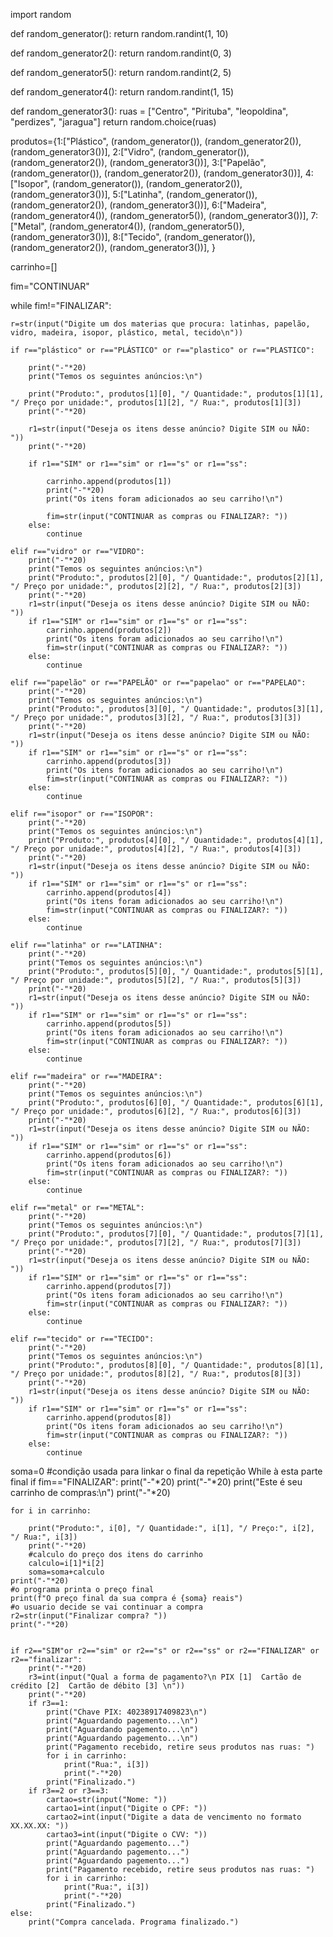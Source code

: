 import random

def random_generator():
    return random.randint(1, 10)


def random_generator2():
    return random.randint(0, 3)


def random_generator5():
    return random.randint(2, 5)


def random_generator4():
    return random.randint(1, 15)


def random_generator3():
    ruas = ["Centro", "Pirituba", "leopoldina", "perdizes", "jaragua"]
    return random.choice(ruas)





produtos={1:["Plástico", (random_generator()),  (random_generator2()), (random_generator3())],
        2:["Vidro", (random_generator()),  (random_generator2()), (random_generator3())],
        3:["Papelão", (random_generator()),  (random_generator2()), (random_generator3())],
        4:["Isopor", (random_generator()),  (random_generator2()), (random_generator3())],
        5:["Latinha", (random_generator()),  (random_generator2()), (random_generator3())],
        6:["Madeira", (random_generator4()),  (random_generator5()), (random_generator3())],
        7:["Metal", (random_generator4()),  (random_generator5()), (random_generator3())],
        8:["Tecido", (random_generator()),  (random_generator2()), (random_generator3())],
}

carrinho=[]


fim="CONTINUAR"






while fim!="FINALIZAR":

    r=str(input("Digite um dos materias que procura: latinhas, papelão, vidro, madeira, isopor, plástico, metal, tecido\n"))

    if r=="plástico" or r=="PLÁSTICO" or r=="plastico" or r=="PLASTICO":

        print("-"*20)
        print("Temos os seguintes anúncios:\n")

        print("Produto:", produtos[1][0], "/ Quantidade:", produtos[1][1], "/ Preço por unidade:", produtos[1][2], "/ Rua:", produtos[1][3])
        print("-"*20)

        r1=str(input("Deseja os itens desse anúncio? Digite SIM ou NÃO: "))
        print("-"*20)

        if r1=="SIM" or r1=="sim" or r1=="s" or r1=="ss":

            carrinho.append(produtos[1])
            print("-"*20)
            print("Os itens foram adicionados ao seu carriho!\n")

            fim=str(input("CONTINUAR as compras ou FINALIZAR?: "))
        else:
            continue

    elif r=="vidro" or r=="VIDRO":
        print("-"*20)
        print("Temos os seguintes anúncios:\n")
        print("Produto:", produtos[2][0], "/ Quantidade:", produtos[2][1], "/ Preço por unidade:", produtos[2][2], "/ Rua:", produtos[2][3])
        print("-"*20)
        r1=str(input("Deseja os itens desse anúncio? Digite SIM ou NÃO: "))
        if r1=="SIM" or r1=="sim" or r1=="s" or r1=="ss":
            carrinho.append(produtos[2])
            print("Os itens foram adicionados ao seu carriho!\n")
            fim=str(input("CONTINUAR as compras ou FINALIZAR?: "))
        else:
            continue

    elif r=="papelão" or r=="PAPELÃO" or r=="papelao" or r=="PAPELAO":
        print("-"*20)
        print("Temos os seguintes anúncios:\n")
        print("Produto:", produtos[3][0], "/ Quantidade:", produtos[3][1], "/ Preço por unidade:", produtos[3][2], "/ Rua:", produtos[3][3])
        print("-"*20)
        r1=str(input("Deseja os itens desse anúncio? Digite SIM ou NÃO: "))
        if r1=="SIM" or r1=="sim" or r1=="s" or r1=="ss":
            carrinho.append(produtos[3])
            print("Os itens foram adicionados ao seu carriho!\n")
            fim=str(input("CONTINUAR as compras ou FINALIZAR?: "))
        else:
            continue

    elif r=="isopor" or r=="ISOPOR":
        print("-"*20)
        print("Temos os seguintes anúncios:\n")
        print("Produto:", produtos[4][0], "/ Quantidade:", produtos[4][1], "/ Preço por unidade:", produtos[4][2], "/ Rua:", produtos[4][3])
        print("-"*20)
        r1=str(input("Deseja os itens desse anúncio? Digite SIM ou NÃO: "))
        if r1=="SIM" or r1=="sim" or r1=="s" or r1=="ss":
            carrinho.append(produtos[4])
            print("Os itens foram adicionados ao seu carriho!\n")
            fim=str(input("CONTINUAR as compras ou FINALIZAR?: "))
        else:
            continue

    elif r=="latinha" or r=="LATINHA":
        print("-"*20)
        print("Temos os seguintes anúncios:\n")
        print("Produto:", produtos[5][0], "/ Quantidade:", produtos[5][1], "/ Preço por unidade:", produtos[5][2], "/ Rua:", produtos[5][3])
        print("-"*20)
        r1=str(input("Deseja os itens desse anúncio? Digite SIM ou NÃO: "))
        if r1=="SIM" or r1=="sim" or r1=="s" or r1=="ss":
            carrinho.append(produtos[5])
            print("Os itens foram adicionados ao seu carriho!\n")
            fim=str(input("CONTINUAR as compras ou FINALIZAR?: "))
        else:
            continue

    elif r=="madeira" or r=="MADEIRA":
        print("-"*20)
        print("Temos os seguintes anúncios:\n")
        print("Produto:", produtos[6][0], "/ Quantidade:", produtos[6][1], "/ Preço por unidade:", produtos[6][2], "/ Rua:", produtos[6][3])
        print("-"*20)
        r1=str(input("Deseja os itens desse anúncio? Digite SIM ou NÃO: "))
        if r1=="SIM" or r1=="sim" or r1=="s" or r1=="ss":
            carrinho.append(produtos[6])
            print("Os itens foram adicionados ao seu carriho!\n")
            fim=str(input("CONTINUAR as compras ou FINALIZAR?: "))
        else:
            continue

    elif r=="metal" or r=="METAL":
        print("-"*20)
        print("Temos os seguintes anúncios:\n")
        print("Produto:", produtos[7][0], "/ Quantidade:", produtos[7][1], "/ Preço por unidade:", produtos[7][2], "/ Rua:", produtos[7][3])
        print("-"*20)
        r1=str(input("Deseja os itens desse anúncio? Digite SIM ou NÃO: "))
        if r1=="SIM" or r1=="sim" or r1=="s" or r1=="ss":
            carrinho.append(produtos[7])
            print("Os itens foram adicionados ao seu carriho!\n")
            fim=str(input("CONTINUAR as compras ou FINALIZAR?: "))
        else:
            continue

    elif r=="tecido" or r=="TECIDO":
        print("-"*20)
        print("Temos os seguintes anúncios:\n")
        print("Produto:", produtos[8][0], "/ Quantidade:", produtos[8][1], "/ Preço por unidade:", produtos[8][2], "/ Rua:", produtos[8][3])
        print("-"*20)
        r1=str(input("Deseja os itens desse anúncio? Digite SIM ou NÃO: "))
        if r1=="SIM" or r1=="sim" or r1=="s" or r1=="ss":
            carrinho.append(produtos[8])
            print("Os itens foram adicionados ao seu carriho!\n")
            fim=str(input("CONTINUAR as compras ou FINALIZAR?: "))
        else:
            continue







soma=0
#condição usada para linkar o final da repetição While à esta parte final
if fim=="FINALIZAR":
    print("-"*20)
    print("-"*20)
    print("Este é seu carrinho de compras:\n")
    print("-"*20)

    for i in carrinho:

        print("Produto:", i[0], "/ Quantidade:", i[1], "/ Preço:", i[2], "/ Rua:", i[3])
        print("-"*20)
        #calculo do preço dos itens do carrinho
        calculo=i[1]*i[2]
        soma=soma+calculo
    print("-"*20)
    #o programa printa o preço final
    print(f"O preço final da sua compra é {soma} reais")
    #o usuario decide se vai continuar a compra
    r2=str(input("Finalizar compra? "))
    print("-"*20)


    if r2=="SIM"or r2=="sim" or r2=="s" or r2=="ss" or r2=="FINALIZAR" or r2=="finalizar":
        print("-"*20)
        r3=int(input("Qual a forma de pagamento?\n PIX [1]  Cartão de crédito [2]  Cartão de débito [3] \n"))
        print("-"*20)
        if r3==1:
            print("Chave PIX: 40238917409823\n")
            print("Aguardando pagemento...\n")
            print("Aguardando pagemento...\n")
            print("Aguardando pagemento...\n")
            print("Pagamento recebido, retire seus produtos nas ruas: ")
            for i in carrinho:
                print("Rua:", i[3])
                print("-"*20)
            print("Finalizado.")
        if r3==2 or r3==3:
            cartao=str(input("Nome: "))
            cartao1=int(input("Digite o CPF: "))
            cartao2=int(input("Digite a data de vencimento no formato XX.XX.XX: "))
            cartao3=int(input("Digite o CVV: "))
            print("Aguardando pagemento...")
            print("Aguardando pagemento...")
            print("Aguardando pagemento...")
            print("Pagamento recebido, retire seus produtos nas ruas: ")
            for i in carrinho:
                print("Rua:", i[3])
                print("-"*20)
            print("Finalizado.")
    else:
        print("Compra cancelada. Programa finalizado.")
